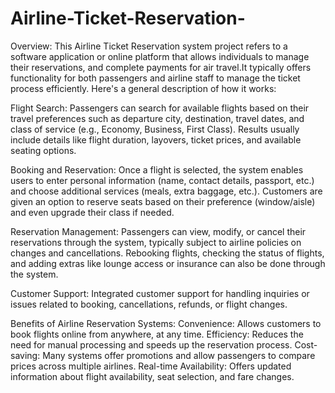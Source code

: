 # Airline-Ticket-Reservation-


Overview:
This Airline Ticket Reservation system project refers to a software application or online platform that allows individuals to manage their reservations, and complete payments for air travel.It typically offers functionality for both passengers and airline staff to manage the ticket process efficiently. Here's a general description of how it works:

Flight Search:
Passengers can search for available flights based on their travel preferences such as departure city, destination, travel dates, and class of service (e.g., Economy, Business, First Class).
Results usually include details like flight duration, layovers, ticket prices, and available seating options.


Booking and Reservation:
Once a flight is selected, the system enables users to enter personal information (name, contact details, passport, etc.) and choose additional services (meals, extra baggage, etc.).
Customers are given an option to reserve seats based on their preference (window/aisle) and even upgrade their class if needed.

Reservation Management:
Passengers can view, modify, or cancel their reservations through the system, typically subject to airline policies on changes and cancellations.
Rebooking flights, checking the status of flights, and adding extras like lounge access or insurance can also be done through the system.


Customer Support:
Integrated customer support for handling inquiries or issues related to booking, cancellations, refunds, or flight changes.


Benefits of Airline Reservation Systems:
Convenience: Allows customers to book flights online from anywhere, at any time.
Efficiency: Reduces the need for manual processing and speeds up the reservation process.
Cost-saving: Many systems offer promotions and allow passengers to compare prices across multiple airlines.
Real-time Availability: Offers updated information about flight availability, seat selection, and fare changes.
